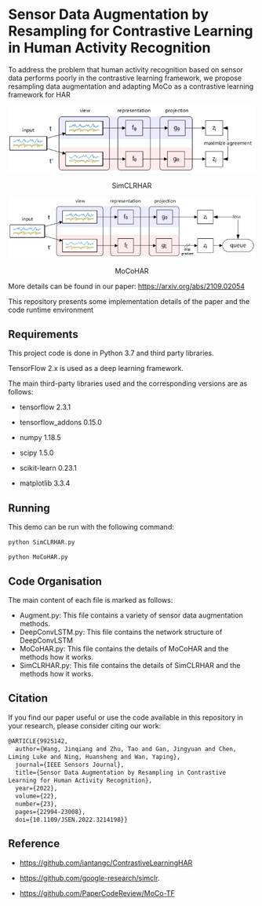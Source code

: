 # Sensor Data Augmentation by Resampling for Contrastive Learning in Human Activity Recognition

To address the problem that human activity recognition based on sensor data performs poorly in the contrastive learning framework, we propose resampling data augmentation and adapting MoCo as a contrastive learning framework for HAR

![](image/simclrhar.png)

<center>SimCLRHAR</center>

![](image/mocohar.png)

<center>MoCoHAR</center>

More details can be found in our paper: https://arxiv.org/abs/2109.02054

This repository presents some implementation details of the paper and the code runtime environment

## Requirements

This project code is done in Python 3.7 and third party libraries. 

 TensorFlow 2.x is used as a deep learning framework.

The main third-party libraries used and the corresponding versions are as follows:

+ tensorflow 2.3.1

+ tensorflow_addons 0.15.0

+ numpy 1.18.5

+ scipy 1.5.0

+ scikit-learn 0.23.1

+ matplotlib 3.3.4

  

## Running

This demo can be run with the following command:

```shell
python SimCLRHAR.py
```

```shell
python MoCoHAR.py
```

## Code Organisation

The main content of each file is marked as follows:

+ Augment.py: This file contains a variety of sensor data augmentation methods.
+ DeepConvLSTM.py: This file contains the network structure of DeepConvLSTM
+ MoCoHAR.py: This file contains the details of MoCoHAR and the methods how it works.
+ SimCLRHAR.py: This file contains the details of SimCLRHAR and the methods how it works.

## Citation

If you find our paper useful or use the code available in this repository in your research, please consider citing our work:

```
@ARTICLE{9925142,
  author={Wang, Jinqiang and Zhu, Tao and Gan, Jingyuan and Chen, Liming Luke and Ning, Huansheng and Wan, Yaping},
  journal={IEEE Sensors Journal}, 
  title={Sensor Data Augmentation by Resampling in Contrastive Learning for Human Activity Recognition}, 
  year={2022},
  volume={22},
  number={23},
  pages={22994-23008},
  doi={10.1109/JSEN.2022.3214198}}
```

## Reference

+ https://github.com/iantangc/ContrastiveLearningHAR

+ https://github.com/google-research/simclr.
+ https://github.com/PaperCodeReview/MoCo-TF
